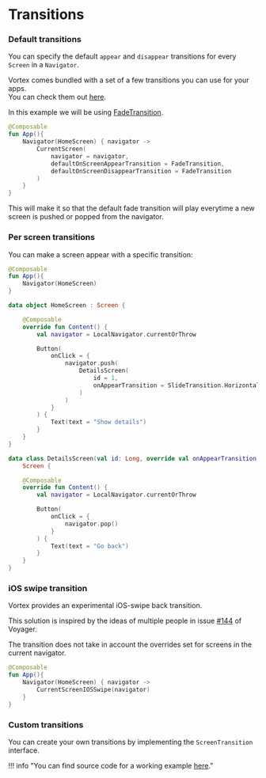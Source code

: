 # Transitions


### Default transitions

You can specify the default `appear` and `disappear` transitions for every `Screen` in a `Navigator`.

Vortex comes bundled with a set of a few transitions you can use for your apps.<br>You can check them out [here](https://github.com/hristogochev/vortex/tree/main/vortex/src/commonMain/kotlin/io/github/hristogochev/vortex/transitions).

In this example we will be using [FadeTransition](https://github.com/hristogochev/vortex/blob/main/vortex/src/commonMain/kotlin/io/github/hristogochev/vortex/transitions/FadeTransition.kt).

```kotlin hl_lines="6 7"
@Composable
fun App(){
    Navigator(HomeScreen) { navigator ->
        CurrentScreen(
            navigator = navigator,
            defaultOnScreenAppearTransition = FadeTransition,
            defaultOnScreenDisappearTransition = FadeTransition
        )
    }
}
```

This will make it so that the default fade transition will play everytime a new screen is pushed or popped from the navigator.

### Per screen transitions

You can make a screen appear with a specific transition:

```kotlin hl_lines="17 27"
@Composable
fun App(){
    Navigator(HomeScreen)
}

data object HomeScreen : Screen {

    @Composable
    override fun Content() {
        val navigator = LocalNavigator.currentOrThrow

        Button(
            onClick = {
                navigator.push(
                    DetailsScreen(
                        id = 1,
                        onAppearTransition = SlideTransition.Horizontal.Appear
                    )
                )
            }
        ) {
            Text(text = "Show details")
        }
    }
}

data class DetailsScreen(val id: Long, override val onAppearTransition: ScreenTransition?) :
    Screen {

    @Composable
    override fun Content() {
        val navigator = LocalNavigator.currentOrThrow

        Button(
            onClick = {
                navigator.pop()
            }
        ) {
            Text(text = "Go back")
        }
    }
}
```

### iOS swipe transition

Vortex provides an experimental iOS-swipe back transition.

This solution is inspired by the ideas of multiple people in issue [#144](https://github.com/adrielcafe/voyager/issues/144) of Voyager.

The transition does not take in account the overrides set for screens in the current navigator.

```kotlin hl_lines="4"
@Composable
fun App(){
    Navigator(HomeScreen) { navigator ->
        CurrentScreenIOSSwipe(navigator)
    }
}
```

### Custom transitions

You can create your own transitions by implementing the `ScreenTransition` interface.

!!! info "You can find source code for a working example [here](https://github.com/hristogochev/vortex/blob/main/samples/multiplatform/src/commonMain/kotlin/io/github/hristogochev/vortex/sample/multiplatform/transitions/Transitions.kt)."

